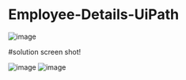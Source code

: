 # Employee-Details-UiPath

![image](https://user-images.githubusercontent.com/46951797/120074066-b77efb80-c0b8-11eb-8599-49ffe90c4f48.png)

#solution screen shot!

![image](https://user-images.githubusercontent.com/46951797/120074079-d2517000-c0b8-11eb-84e2-a43a001ac2f3.png)
 ![image](https://user-images.githubusercontent.com/46951797/120074104-f1500200-c0b8-11eb-9841-587360e3d3f7.png)
